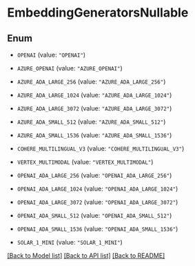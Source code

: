 # EmbeddingGeneratorsNullable

## Enum


* `OPENAI` (value: `"OPENAI"`)

* `AZURE_OPENAI` (value: `"AZURE_OPENAI"`)

* `AZURE_ADA_LARGE_256` (value: `"AZURE_ADA_LARGE_256"`)

* `AZURE_ADA_LARGE_1024` (value: `"AZURE_ADA_LARGE_1024"`)

* `AZURE_ADA_LARGE_3072` (value: `"AZURE_ADA_LARGE_3072"`)

* `AZURE_ADA_SMALL_512` (value: `"AZURE_ADA_SMALL_512"`)

* `AZURE_ADA_SMALL_1536` (value: `"AZURE_ADA_SMALL_1536"`)

* `COHERE_MULTILINGUAL_V3` (value: `"COHERE_MULTILINGUAL_V3"`)

* `VERTEX_MULTIMODAL` (value: `"VERTEX_MULTIMODAL"`)

* `OPENAI_ADA_LARGE_256` (value: `"OPENAI_ADA_LARGE_256"`)

* `OPENAI_ADA_LARGE_1024` (value: `"OPENAI_ADA_LARGE_1024"`)

* `OPENAI_ADA_LARGE_3072` (value: `"OPENAI_ADA_LARGE_3072"`)

* `OPENAI_ADA_SMALL_512` (value: `"OPENAI_ADA_SMALL_512"`)

* `OPENAI_ADA_SMALL_1536` (value: `"OPENAI_ADA_SMALL_1536"`)

* `SOLAR_1_MINI` (value: `"SOLAR_1_MINI"`)


[[Back to Model list]](../README.md#documentation-for-models) [[Back to API list]](../README.md#documentation-for-api-endpoints) [[Back to README]](../README.md)


